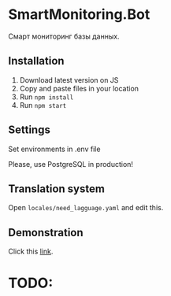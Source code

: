 # SmartMonitoring.Bot
Смарт мониторинг базы данных.

## Installation
1. Download latest version on JS
2. Copy and paste files in your location
3. Run `npm install`
4. Run `npm start`

## Settings
Set environments in .env file

Please, use PostgreSQL in production!

## Translation system
Open `locales/need_lagguage.yaml` and edit this.

## Demonstration
Click this [link](https://t.me/KaboomDonateBot).


# TODO: